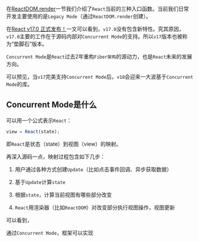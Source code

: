 在[ReactDOM.render](../state/reactdom.html#react%E7%9A%84%E5%85%B6%E4%BB%96%E5%85%A5%E5%8F%A3%E5%87%BD%E6%95%B0)一节我们介绍了`React`当前的三种入口函数。当前我们日常开发主要使用的是`Legacy Mode`（通过`ReactDOM.render`创建）。

在[React v17.0 正式发布！](https://mp.weixin.qq.com/s/zrrqldzRbcPApga_Cp2b8A)一文可以看到，`v17.0`没有包含新特性。究其原因，`v17.0`主要的工作在于源码内部对`Concurrent Mode`的支持。所以`v17`版本也被称为“垫脚石”版本。

`Concurrent Mode`是`React`过去2年重构`Fiber架构`的源动力，也是`React`未来的发展方向。

可以预见，当`v17`完美支持`Concurrent Mode`后，`v18`会迎来一大波基于`Concurrent Mode`的库。

## Concurrent Mode是什么

可以用一个公式表示`React`：

```js
view = React(state);
```

即`React`是状态（state）到视图（view）的映射。

再深入源码一点，映射过程包含如下几步：

1. 用户通过各种方式创建`Update`（比如点击事件回调、异步获取数据）

2. 基于`Update`计算`state`

3. 根据`state`，计算当前视图有哪些部分改变

4. `React`用渲染器（比如`ReactDOM`）对改变部分执行视图操作，视图更新

可以看到，

通过`Concurrent Mode`，框架可以实现







